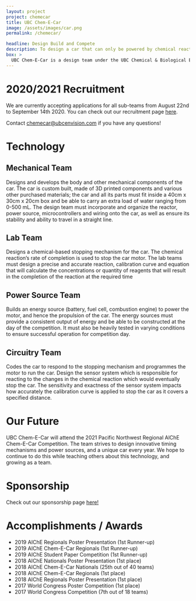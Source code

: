 ```yaml
---
layout: project
project: chemecar
title: UBC Chem-E-Car
image: /assets/images/car.png
permalink: /chemecar/

headline: Design Build and Compete
description: To design a car that can only be powered by chemical reactions. The process of creating the car involves building a power system (batteries, fuel cells, supercapacitors etc), selecting a stopping mechanism reaction, designing the circuitry, coding microcontrollers and assembling the mechanical components and car body.
box: >
  UBC Chem-E-Car is a design team under the UBC Chemical & Biological Engineering Department that competes in the annual AIChE (American Institute of Chemical Engineers) Regional and National Chem-E-Car Competitions. The goal of the competition is to build a shoebox sized car that carries a given load of water within a given amount of distance. Chem-E-Car provides the opportunity for UBC engineering students to learn valuable technical and interpersonal skills.
---
```


# 2020/2021 Recruitment

We are currently accepting applications for all sub-teams from August 22nd to September 14th 2020. You can check out our recruitment page [here](http://www.ubcenvision.com/recruitment/#CHEM-E-CAR).

Contact chemecar@ubcenvision.com if you have any questions!

# Technology

## Mechanical Team
Designs and develops the body and other mechanical components of the car. The car is
custom built, made of 3D printed components and various other purchased materials; the car
and all its parts must fit inside a 40cm x 30cm x 20cm box and be able to carry an extra load of
water ranging from 0-500 mL. The design team must incorporate and organize the reactor,
power source, microcontrollers and wiring onto the car, as well as ensure its stability and ability
to travel in a straight line.


## Lab Team
Designs a chemical-based stopping mechanism for the car. The chemical reaction’s rate of
completion is used to stop the car motor. The lab teams must design a precise and accurate
reaction, calibration curve and equation that will calculate the concentrations or quantity of
reagents that will result in the completion of the reaction at the required time

## Power Source Team
Builds an energy source (battery, fuel cell, combustion engine) to power the motor, and hence
the propulsion of the car. The energy sources must provide a consistent output of energy and
be able to be constructed at the day of the competition. It must also be heavily tested in varying
conditions to ensure successful operation for competition day.

## Circuitry Team
Codes the car to respond to the stopping mechanism and programmes the motor to run the car.
Design the sensor system which is responsible for reacting to the changes in the chemical
reaction which would eventually stop the car. The sensitivity and exactness of the sensor
system impacts how accurately the calibration curve is applied to stop the car as it covers a
specified distance.

# Our Future
UBC Chem-E-Car will attend the 2021 Pacific Northwest Regional AlChE Chem-E-Car Competition. The team strives to design innovative timing mechanisms and power sources, and a unique car every year. We hope to continue to do this while teaching others about this technology, and growing as a team. 

# Sponsorship

Check out our sponsorship page [here!](/_pages/sponsorship.md)

# Accomplishments / Awards

- 2019 AIChE Regionals Poster Presentation (1st Runner-up)
- 2019 AIChE Chem-E-Car Regionals (1st Runner-up)
- 2019 AIChE Student Paper Competition (1st Runner-up)
- 2018 AIChE Nationals Poster Presentation (1st place)
- 2018 AIChE Chem-E-Car Nationals (25th out of 40 teams)
- 2018 AIChE Chem-E-Car Regionals (1st place)
- 2018 AIChE Regionals Poster Presentation (1st place)
- 2017 World Congress Poster Competition (1st place)
- 2017 World Congress Competition (7th out of 18 teams)
